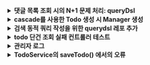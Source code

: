 <details>
     <summary><b>댓글 목록 조회 시의 N+1 문제 처리: queryDsl</b></summary>

**- 기존 코드**
  - Todo가 존재하는지 여부 검증 안하고 바로 Todo의 댓글 목록 조회
  - Comment를 조회할 때 User를 페치 조인으로 가져오지 않아 Comment.getUser().getXXX()를 수행할 때 추가 쿼리가 나가고 있음
  - Comment 페이징 처리 없이 전체 반환하고 있음

**- 개선**
  - todo가 존재하는지 검증하는 코드 추가 
  - queryDSL 사용하여 프로젝션과 페이징 수행
  - 페이징 정보와 전체 댓글 목록 반환 위해 CommentListRespDto 추가
  
**- 단위 테스트 진행**
  - todo 댓글 목록 페이징 조회 성공 테스트
  - todo 댓글 목록 페이징 조회 성공 테스트: 댓글이 없는 경우
  - todo 댓글 목록 페이징 조회 성공 테스트: 페이지 번호가 총 페이지 수 초과하면 빈 목록 반환
  - todo 댓글 목록 페이징 조회 실패 테스트: 존재하지 않는 할일

```java
@Repository
@RequiredArgsConstructor
@Transactional(readOnly = true)
public class CommentQueryDslRepositoryImpl implements CommentQueryDslRepository{

    private final JPAQueryFactory queryFactory;

    @Override
    public Page<CommentResponse> getCommentsWithUserByTodoId(Long todoId, Pageable pageable) {
        List<CommentResponse> commentList = queryFactory
                .select(Projections.constructor(CommentResponse.class,
                        comment.id,
                        comment.contents,
                        Projections.constructor(UserResponse.class,
                                comment.user.id,
                                comment.user.email)
                ))
                .from(comment)
                .leftJoin(comment.user)
                .where(comment.todo.id.eq(todoId))
                .offset(pageable.getOffset())
                .limit(pageable.getPageSize())
                .fetch();

        Long totalCount = getTotalCount(todoId);

        return new PageImpl<>(commentList, pageable, totalCount);
    }

    private Long getTotalCount(Long todoId){
        return queryFactory
                        .select(comment.count())
                        .from(comment)
                        .where(comment.todo.id.eq(todoId))
                        .fetchOne();
    }
}
```





</details>






<details>
     <summary><b>cascade를 사용한 Todo 생성 시 Manager 생성</b></summary>
 - cascade 옵션을 PERSIST로 지정하여 Todo가 생성될 때 managers 컬렉션에 있는 Manager 엔티티도 함께 저장되도록 수정

```java
    @OneToMany(mappedBy = "todo", cascade = CascadeType.PERSIST)
    private List<Manager> managers = new ArrayList<>();

    public Todo(String title, String contents, String weather, User user) {
        this.title = title;
        this.contents = contents;
        this.weather = weather;
        this.user = user;
        this.managers.add(new Manager(user, this));
    }
```
</details>

<details>
    <summary><b>검색 동적 쿼리 작성을 위한 querydsl 레포 추가</b></summary>
    
- 검색 시 추가된 요구 조건
   - 일정의 weather로 검색할 수 있어야 함
   - 일정 수정일 구간으로 검색할 수 있어야 함

1) 
우선 검색 조건과 페이징 값을 TodoSearchReqDto 객체를 통해 받도록 수정

2)
검색 조건을 동적으로 적용해야 하고 페치 조인과 페이징이 들어가야 함

TypeQuery를 통해 구현하면 코드가 복잡해지고 이로 인한 가독성과 유지 보수성이 떨어져서
queryDSL을 사용한 검색용 레포를 추가 생성해 다음과 같이 구현
```java
@RequiredArgsConstructor
@Repository
@Transactional(readOnly = true)
public class TodoSearchRepository {

    private final JPAQueryFactory queryFactory;

    public Page<Todo> searchTodosByFilter(TodoSearchReqDto todoSearchReqDto, Pageable pageable){
        BooleanBuilder booleanBuilder = createSearchFilter(todoSearchReqDto);

        List<Todo> todoList = queryFactory
                .selectFrom(todo)
                .leftJoin(todo.user, user).fetchJoin()
                .where(booleanBuilder)
                .offset(pageable.getOffset())
                .limit(pageable.getPageSize())
                .orderBy(todo.modifiedAt.desc())
                .fetch();

        long totalCount = getTotalCount(booleanBuilder);

        return new PageImpl<>(todoList, pageable, totalCount);
    }

    private BooleanBuilder createSearchFilter(TodoSearchReqDto todoSearchReqDto){
        BooleanBuilder builder = new BooleanBuilder();

        //날씨 검색
        Optional.ofNullable(todoSearchReqDto.getWeather())
                .filter(StringUtils::hasText)
                .ifPresent(weather -> builder.and(todo.weather.contains(weather)));

        //수정일 기간 검색
        Optional.ofNullable(todoSearchReqDto.getStartDateTime())
                .ifPresent(startDate -> builder.and(todo.modifiedAt.goe(startDate)));
        Optional.ofNullable(todoSearchReqDto.getEndDateTime())
                .ifPresent(endDate -> builder.and(todo.modifiedAt.loe(endDate)));

        return builder;
    }

    private long getTotalCount(BooleanBuilder builder) {
        return queryFactory
                .selectFrom(todo)
                .leftJoin(todo.user, user)
                .where(builder)
                .fetchCount();
    }
}
```

3)
기존 페이지 메타 데이터를 전부 내보내고 있던 것을 TodoListRespDto를 통해 선택적으로 값이 나가도록 수정
</details>

<details>
    <summary><b>todo 단건 조회 실패 컨트롤러 테스트</b></summary>

- 기존 코드
```java
    @Test
    void todo_단건_조회_시_todo가_존재하지_않아_예외가_발생한다() throws Exception {
        // given
        long todoId = 1L;

        // when
        when(todoService.getTodo(todoId))
                .thenThrow(new InvalidRequestException("Todo not found"));

        // then
        mockMvc.perform(get("/todos/{todoId}", todoId))
                .andExpect(status().isOk())
                .andExpect(jsonPath("$.status").value(HttpStatus.OK.name()))
                .andExpect(jsonPath("$.code").value(HttpStatus.OK.value()))
                .andExpect(jsonPath("$.message").value("Todo not found"));
    }
```

핸들러에서 InvalidRequestException이 발생했을 때 상태 코드를 BadRequest로 고정해서 응답을 반환하고 있음에 따라 기존 테스트 코드에서 200을 기대하고 있는 것을 400으로 수정

- 수정된 코드
```java
    @Test
    void todo_단건_조회_시_todo가_존재하지_않아_예외가_발생한다() throws Exception {
        // given
        long todoId = 1L;

        // when
        when(todoService.getTodo(todoId))
                .thenThrow(new InvalidRequestException("Todo not found"));

        // then
        mockMvc.perform(get("/todos/{todoId}", todoId))
                .andExpect(status().isBadRequest())
                .andExpect(jsonPath("$.status").value(HttpStatus.BAD_REQUEST.name()))
                .andExpect(jsonPath("$.code").value(HttpStatus.BAD_REQUEST.value()))
                .andExpect(jsonPath("$.message").value("Todo not found"));
    }
```
</details>

<details>
    <summary><b>관리자 로그</b></summary>

- 기존 코드
```java
    @After("execution(* org.example.expert.domain.user.controller.UserController.getUser(..))")
    public void logAfterChangeUserRole(JoinPoint joinPoint) {
        String userId = String.valueOf(request.getAttribute("userId"));
        String requestUrl = request.getRequestURI();
        LocalDateTime requestTime = LocalDateTime.now();

        log.info("Admin Access Log - User ID: {}, Request Time: {}, Request URL: {}, Method: {}",
                userId, requestTime, requestUrl, joinPoint.getSignature().getName());
    }
```

UserAdminController 클래스의 changeUserRole() 메소드가 실행 전 동작해야하므로 아래와 같이 수정
- 메서드명을 logAfterChangeUserRole에서 logBeforeChangeUserRole로 변경
- @Before 어노테이션으로 변경하고 해당 메서드 경로 지정

```java
    @Before("execution(* org.example.expert.domain.user.controller.UserAdminController.changeUserRole(..))")
    public void logBeforeChangeUserRole(JoinPoint joinPoint) {
        String userId = String.valueOf(request.getAttribute("userId"));
        String requestUrl = request.getRequestURI();
        LocalDateTime requestTime = LocalDateTime.now();

        log.info("Admin Access Log - User ID: {}, Request Time: {}, Request URL: {}, Method: {}",
                userId, requestTime, requestUrl, joinPoint.getSignature().getName());
    }
```
</details>

<details>
    <summary><b>TodoService의 saveTodo() 에서의 오류</b></summary>

- 기존 코드

```java
@Service
@RequiredArgsConstructor
@Transactional(readOnly = true)
public class TodoService {

    private final TodoRepository todoRepository;
    private final WeatherClient weatherClient;

    public TodoSaveResponse saveTodo(AuthUser authUser, TodoSaveRequest todoSaveRequest) {
        User user = User.fromAuthUser(authUser);

        String weather = weatherClient.getTodayWeather();

        Todo newTodo = new Todo(
                todoSaveRequest.getTitle(),
                todoSaveRequest.getContents(),
                weather,
                user
        );
        Todo savedTodo = todoRepository.save(newTodo);

        return new TodoSaveResponse(
                savedTodo.getId(),
                savedTodo.getTitle(),
                savedTodo.getContents(),
                weather,
                new UserResponse(user.getId(), user.getEmail())
        );
    }
    //....
}
```
여기서 `[Connection is read-only. Queries leading to data modification are not allowed] [insert into todos (contents,created_at,modified_at,title,user_id,weather) values (?,?,?,?,?,?)]` 오류가 발생한다 하던데<br>

트랜잭션이 읽기 전용으로 시작되어도 SimpleJpaRepository.class의 save()를 호출할 때 save()에 달려있는 트랜잭션에 의해 쓰기 작업으로 재정의되기 때문에 커밋 후 쓰기 작업이 DB에 정상적으로 반영된다고 생각합니다<br>
혹시 yaml에서 db 커넥션을 읽기 전용으로 가져오도록 지정한 상황에서 위 오류가 발생한 것인지를 확인하기 위해 `hikari.read-only=true` 상황에서 테스트를 해보았으나 쓰기 작업이 성공함을 확인했습니다<br>

우선 명시적으로 메서드 레벨에서 readOnly를 재정의하도록 @Transactional을 추가해 코드 의도가 들어나게만 개선합니다
</details>
